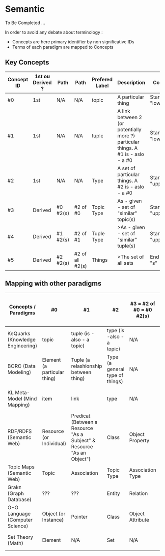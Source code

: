 Semantic
==

To Be Completed ...

In order to avoid any debate about terminology : 
* Concepts are here primary identifier by non significative IDs
* Terms of each paradigm are mapped to Concepts

Key Concepts
-
<table>
    <thead>
        <tr>
            <th>Concept ID</th>
            <th>1st ou Derived ?</th>
            <th>Path</th>
            <th>Path</th>
            <th>Prefered Label</th>
            <th>Description</th>
            <th>Comment</th>         
        </tr>
    </thead>
    <tbody>
        <tr>
            <td>#0</td>
            <td>1st</td>
            <td>N/A</td>
            <td>N/A</td>
            <td>topic</td>
            <td>A particular thing</td>
            <td>Start with a "lowercase"</td>
        </tr>
        <tr>
            <td>#1</td>
            <td>1st</td>
            <td>N/A</td>
            <td>N/A</td>
            <td>tuple</td>
            <td>A link between 2 (or potentially more ?) particular things. A #1 is - aslo - a #0</td>
            <td>Start with a "lowercase"</td>
        </tr>
        <tr>
            <td>#2</td>
            <td>1st</td>
            <td>N/A</td>
            <td>N/A</td>
            <td>Type</td>
            <td>A set of particular things. A #2 is - aslo - a #0</td>
            <td>Start with a "uppercase"</td>
        </tr>
        <tr>
            <td>#3</td>
            <td>Derived</td>
            <td>#0 #2(s)</td>
            <td>#2 of #0</td>
            <td>Topic Type</td>
            <td>As - given - set of "similar" topic(s)</td>
            <td>Start with a "uppercase"</td>
        </tr>
        <tr>
            <td>#4</td>
            <td>Derived</td>
            <td>#1 #2(s)</td>
            <td>#2 of #1</td>
            <td>Tuple Type</td>
            <td>>As - given - set of "similar" tuple(s)</td>
            <td>Start with a "uppercase"</td>
        </tr>
        <tr>
            <td>#5</td>
            <td>Derived</td>
            <td>#2 #2(s)</td>
            <td>#2 of all #2(s)</td>
            <td>Things</td>
            <td>>The set of all sets</td>
            <td>End with a "s"</td>
        </tr>
    </tbody>
</table>

Mapping with other paradigms
-

<table>
    <thead>
        <tr>
            <th>Concepts / Paradigms</th>
            <th>#0</th>
            <th>#1</th>
            <th>#2</th>
            <th>#3 = #2 of #0 = #0 #2(s)</th>
            <th>#4 = #2 of #1 = #1 #2(s)</th>
            <th>#5 = #2 of all #2(s)</th>
            <th>Comment</th>    
        </tr>
    </thead>
    <tbody>
         <tr>
            <td>KeQuarks (Knowledge Engineering)</td>
            <td>topic</td>
            <td>tuple (is - also - a topic)</td>
            <td>type (is -also - a topic)</td>
            <td>N/A</td>
            <td>N/A</td>
            <td>N/A</td>
            <td>Has also : changes happenning to things</td>
        </tr>
        <tr>
            <td>BORO (Data Modeling)</td>
            <td>Element (a particular thing)</td>
            <td>Tuple (a relashionship between thing)</td>
            <td>Type (a general type of things)</td>
            <td>N/A</td>
            <td>N/A</td>
            <td>N/A</td>
            <td>Has also : changes happenning to things</td>
        </tr>
        <tr>
            <td>KL Meta-Model (Mind Mapping)</td>
            <td>item</td>
            <td>link</td>
            <td>type</td>
            <td>N/A</td>
            <td>N/A</td>
            <td>N/A</td>
            <td>Has also : changes happenning to things</td>
        </tr>
        <tr>
            <td>RDF/RDFS (Semantic Web)</td>
            <td>Resource (or Individual)</td>
            <td>Predicat (Between a Resource "As a Subject" & Resource "As an Object")</td>
            <td>Class</td>
            <td>Object Property</td>
            <td>Thing</td>
            <td>Datatype Property</td>    
            <td>-</td>   
        </tr>
        <tr>
            <td>Topic Maps (Semantic Web)</td>
            <td>Topic</td>
            <td>Association</td>
            <td>Topic Type</td>
            <td>Association Type</td>
            <td>N/A</td>
            <td>Occurence</td>
            <td>TM has also Role</td>   
        </tr>
        <tr>
            <td>Grakn (Graph Database)</td>
            <td>???</td>
            <td>???</td>
            <td>Entity</td>
            <td>Relation</td>
            <td>N/A</td>
            <td>Resource</td>
            <td>Has also : Role</td>   
        </tr>
        <tr>
            <td>O-O Language (Computer Science)</td>
            <td>Object (or Instance)</td>
            <td>Pointer</td>
            <td>Class</td>
            <td>Object Attribute</td>
            <td>N/A</td>
            <td>Data Attribute</td>
            <td></td>
        </tr>
        <tr>
            <td>Set Theory (Math)</td>
            <td>Element</td>
            <td>N/A</td>
            <td>Set</td>
            <td>N/A</td>
            <td>Set of all Sets</td>
            <td>N/A</td>
            <td>-</td>
        </tr>
    </tbody>
</table>
